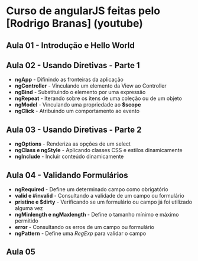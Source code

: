# Curso de angularJS feitas pelo [Rodrigo Branas] (youtube) 

## Aula 01 - Introdução e Hello World
## Aula 02 - Usando Diretivas - Parte 1

- **ngApp** - Difinindo as fronteiras da aplicação 
- **ngController** - Vinculando um elemento da View ao Controller 
- **ngBind** - Substituindo o elemento por uma expressão
- **ngRepeat** - Iterando sobre os itens de uma coleção ou de um objeto
- **ngModel** - Vinculando uma propriedade ao **$scope**
- **ngClick** - Atribuindo um comportamento ao evento

## Aula 03 - Usando Diretivas - Parte 2

- **ngOptions** - Renderiza as opções de um select
- **ngClass e ngStyle** - Aplicando classes CSS e estilos dinamicamente
- **ngInclude** - Incluir conteúdo dinamicamente

## Aula 04 - Validando Formulários

- **ngRequired** - Define um determinado campo como obrigatório
- **valid e #invalid** - Consultando a validade de um campo ou formulário
- **pristine e $dirty** - Verificando se um formulário ou campo já foi utilizado alguma vez
- **ngMinlength e ngMaxlength** - Define o tamanho mínimo e máximo permitido
- **error** - Consultando os erros de um campo ou formulário
- **ngPattern** - Define uma *RegExp* para validar o campo

## Aula 05 

[youtube]: <https://www.youtube.com/playlist?list=PLQCmSnNFVYnTD5p2fR4EXmtlR6jQJMbPb>

